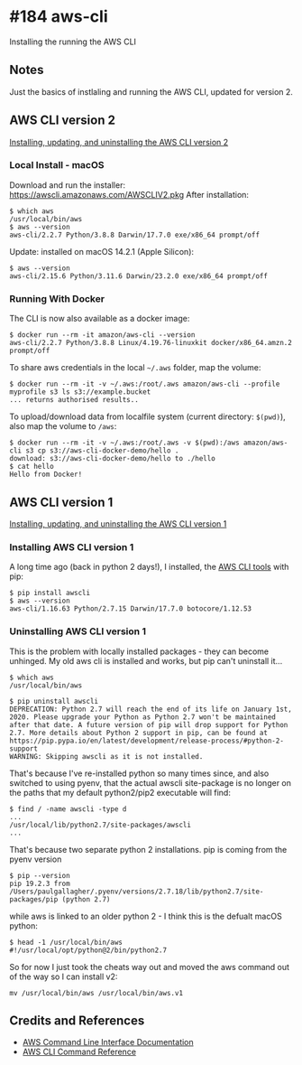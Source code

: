 # #184 aws-cli

Installing the running the AWS CLI

## Notes

Just the basics of instlaling and running the AWS CLI, updated for version 2.

## AWS CLI version 2

[Installing, updating, and uninstalling the AWS CLI version 2](https://docs.aws.amazon.com/cli/latest/userguide/install-cliv2.html)

### Local Install - macOS

Download and run the installer: <https://awscli.amazonaws.com/AWSCLIV2.pkg>
After installation:

    $ which aws
    /usr/local/bin/aws
    $ aws --version
    aws-cli/2.2.7 Python/3.8.8 Darwin/17.7.0 exe/x86_64 prompt/off

Update: installed on macOS 14.2.1 (Apple Silicon):

    $ aws --version
    aws-cli/2.15.6 Python/3.11.6 Darwin/23.2.0 exe/x86_64 prompt/off

### Running With Docker

The CLI is now also available as a docker image:

    $ docker run --rm -it amazon/aws-cli --version
    aws-cli/2.2.7 Python/3.8.8 Linux/4.19.76-linuxkit docker/x86_64.amzn.2 prompt/off

To share aws credentials in the local `~/.aws` folder, map the volume:

    $ docker run --rm -it -v ~/.aws:/root/.aws amazon/aws-cli --profile myprofile s3 ls s3://example.bucket
    ... returns authorised results..

To upload/download data from localfile system (current directory: `$(pwd)`), also map the volume to `/aws`:

    $ docker run --rm -it -v ~/.aws:/root/.aws -v $(pwd):/aws amazon/aws-cli s3 cp s3://aws-cli-docker-demo/hello .
    download: s3://aws-cli-docker-demo/hello to ./hello
    $ cat hello
    Hello from Docker!

## AWS CLI version 1

[Installing, updating, and uninstalling the AWS CLI version 1](https://docs.aws.amazon.com/cli/latest/userguide/install-cliv1.html)

### Installing AWS CLI version 1

A long time ago (back in python 2 days!), I installed, the [AWS CLI tools](https://docs.aws.amazon.com/cli/latest/reference/) with pip:

    $ pip install awscli
    $ aws --version
    aws-cli/1.16.63 Python/2.7.15 Darwin/17.7.0 botocore/1.12.53

### Uninstalling AWS CLI version 1

This is the problem with locally installed packages - they can become unhinged.
My old aws cli is installed and works, but pip can't uninstall it...

```
$ which aws
/usr/local/bin/aws

$ pip uninstall awscli
DEPRECATION: Python 2.7 will reach the end of its life on January 1st, 2020. Please upgrade your Python as Python 2.7 won't be maintained after that date. A future version of pip will drop support for Python 2.7. More details about Python 2 support in pip, can be found at https://pip.pypa.io/en/latest/development/release-process/#python-2-support
WARNING: Skipping awscli as it is not installed.
```

That's because I've re-installed python so many times since, and also switched to using pyenv, that the actual awscli site-package
is no longer on the paths that my default python2/pip2 executable will find:

```
$ find / -name awscli -type d
...
/usr/local/lib/python2.7/site-packages/awscli
...
```

That's because two separate python 2 installations. pip is coming from the pyenv version

```
$ pip --version
pip 19.2.3 from /Users/paulgallagher/.pyenv/versions/2.7.18/lib/python2.7/site-packages/pip (python 2.7)
```

while aws is linked to an older python 2 - I think this is the defualt macOS python:

```
$ head -1 /usr/local/bin/aws
#!/usr/local/opt/python@2/bin/python2.7
```

So for now I just took the cheats way out and moved the aws command out of the way so I can install v2:

    mv /usr/local/bin/aws /usr/local/bin/aws.v1

## Credits and References

* [AWS Command Line Interface Documentation](https://docs.aws.amazon.com/cli/index.html)
* [AWS CLI Command Reference](https://awscli.amazonaws.com/v2/documentation/api/latest/reference/index.html)
